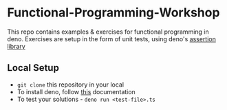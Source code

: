 # Functional-Programming-Workshop
This repo contains examples & exercises for functional programming in deno. Exercises are setup in the form of unit tests, using deno's [assertion library](https://deno.land/manual/testing/assertions)

## Local Setup
- `git clone` this repository in your local
- To install deno, follow [this](https://deno.land/#installation) documentation
- To test your solutions - `deno run <test-file>.ts`
